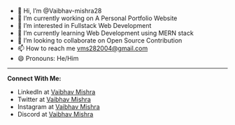 - 👋 Hi, I’m @Vaibhav-mishra28
- 🔭 I’m currently working on A Personal Portfolio Website
- 👀 I’m interested in Fullstack Web Development
- 🌱 I’m currently learning Web Development using MERN stack
- 💞️ I’m looking to collaborate on Open Source Contribution
- 📫 How to reach me vms282004@gmail.com
- 😄 Pronouns: He/Him
____________________________________________________________________________________________________________________
**Connect With Me:**

- LinkedIn at [Vaibhav Mishra](https://www.linkedin.com/in/vaibhav-mishra-97b7ab25b?)
- Twitter at [Vaibhav Mishra](https://twitter.com/its___vaibhav)
- Instagram at [Vaibhav Mishra](https://www.instagram.com/vaibhav___mishra_?utm_source=qr&igsh=MWdpcHo2NDczbTN6cA==)
- Discord at [Vaibhav Mishra](https://discord.com/users/1071804961329000509)


<!---
Vaibhav-mishra28/Vaibhav-mishra28 is a ✨ special ✨ repository because its `README.md` (this file) appears on your GitHub profile.
You can click the Preview link to take a look at your changes.
--->
